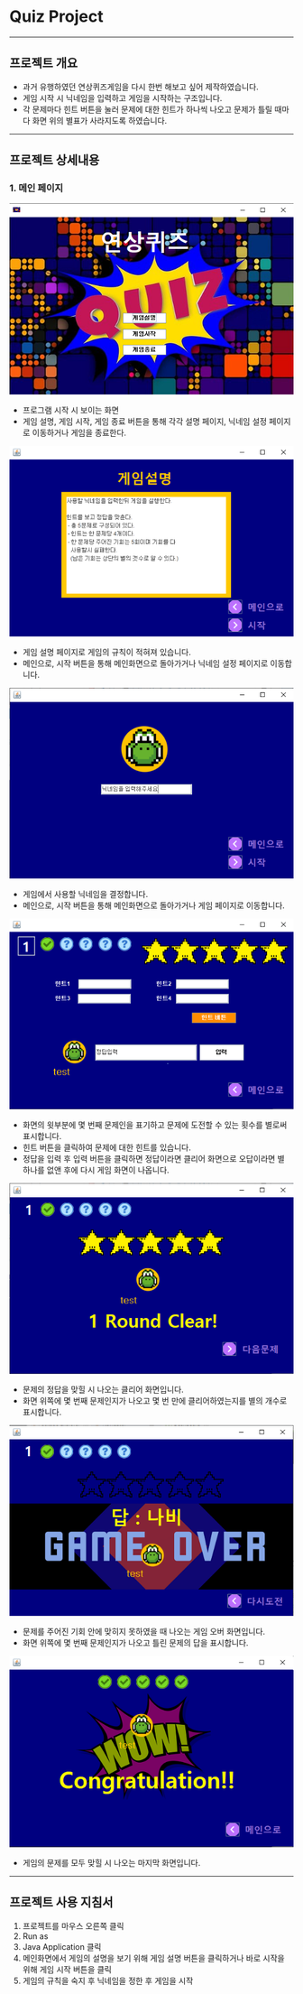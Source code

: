 # Quiz Project
------
## 프로젝트 개요
- 과거 유행하였던 연상퀴즈게임을 다시 한번 해보고 싶어 제작하였습니다.
- 게임 시작 시 닉네임을 입력하고 게임을 시작하는 구조입니다.
- 각 문제마다 힌트 버튼을 눌러 문제에 대한 힌트가
하나씩 나오고 문제가 틀릴 때마다 화면 위의 별표가 사라지도록 하였습니다.
------
## 프로젝트 상세내용
### 1. 메인 페이지
<img src="/images/home.png">

- 프로그램 시작 시 보이는 화면
- 게임 설명, 게임 시작, 게임 종료 버튼을 통해 각각 설명 페이지, 닉네임 설정 페이지로 이동하거나 게임을 종료한다.

<img src="/images/rule.png">

- 게임 설명 페이지로 게임의 규칙이 적혀져 있습니다.
- 메인으로, 시작 버튼을 통해 메인화면으로 돌아가거나 닉네임 설정 페이지로 이동합니다.

<img src="/images/name.png">

- 게임에서 사용할 닉네임을 결정합니다.
- 메인으로, 시작 버튼을 통해 메인화면으로 돌아가거나 게임 페이지로 이동합니다.

<img src="/images/game.png">

- 화면의 윗부분에 몇 번째 문제인을 표기하고 문제에 도전할 수 있는 횟수를 별로써 표시합니다.
- 힌트 버튼을 클릭하여 문제에 대한 힌트를 있습니다.
- 정답을 입력 후 입력 버튼을 클릭하면 정답이라면 클리어 화면으로 오답이라면 별 하나를 없앤 후에 다시 게임 화면이 나옵니다.

<img src="/images/clear.png">

- 문제의 정답을 맞힐 시 나오는 클리어 화면입니다.
- 화면 위쪽에 몇 번째 문제인지가 나오고 몇 번 만에 클리어하였는지를 별의 개수로 표시합니다.

<img src="/images/false.png">

- 문제를 주어진 기회 안에 맞히지 못하였을 때 나오는 게임 오버 화면입니다.
- 화면 위쪽에 몇 번째 문제인지가 나오고 틀린 문제의 답을 표시합니다.

<img src="/images/finsh.png">

- 게임의 문제를 모두 맞힐 시 나오는 마지막 화면입니다.
------
## 프로젝트 사용 지침서
1. 프로젝트를 마우스 오른쪽 클릭
2. Run as
3. Java Application 클릭
4. 메인화면에서 게임의 설명을 보기 위해 게임 설명 버튼을 클릭하거나 바로 시작을 위해 게임 시작 버튼을 클릭
5. 게임의 규칙을 숙지 후 닉네임을 정한 후 게임을 시작
